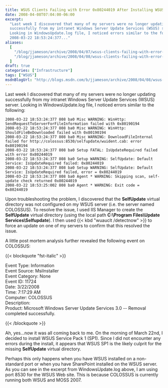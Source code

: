 ```yaml
---
title: WSUS Clients Failing with Error 0x80244019 After Installing WSUS SP1
date: 2008-04-08T07:04:00-06:00
excerpt:
  "Last week I discovered that many of my servers were no longer updating
  successfully from my intranet Windows Server Update Services (WSUS) server.
  Looking in WindowsUpdate.log file, I noticed errors similar to the following:
  2008-03-22 18:53:24:377..."
aliases:
  [
    "/blog/jjameson/archive/2008/04/07/wsus-clients-failing-with-error-0x80244019-after-installing-wsus-sp1.aspx",
    "/blog/jjameson/archive/2008/04/08/wsus-clients-failing-with-error-0x80244019-after-installing-wsus-sp1.aspx",
  ]
draft: true
categories: ["Infrastructure"]
tags: ["WSUS"]
msdnBlogUrl: "http://blogs.msdn.com/b/jjameson/archive/2008/04/08/wsus-clients-failing-with-error-0x80244019-after-installing-wsus-sp1.aspx"
---
```


Last week I discovered that many of my servers were no longer updating
successfully from my intranet Windows Server Update Services (WSUS) server.
Looking in WindowsUpdate.log file, I noticed errors similar to the following:

```Text
2008-03-22 18:53:24:377 808 ba0 Misc WARNING: WinHttp: SendRequestToServerForFileInformation failed with 0x80190194
2008-03-22 18:53:24:377 808 ba0 Misc WARNING: WinHttp: ShouldFileBeDownloaded failed with 0x80190194
2008-03-22 18:53:24:377 808 ba0 Misc WARNING: DownloadFileInternal failed for http://colossus:8530/selfupdate/wuident.cab: error 0x80190194
2008-03-22 18:53:24:377 808 ba0 Setup FATAL: IsUpdateRequired failed with error 0x80244019
2008-03-22 18:53:24:377 808 ba0 Setup WARNING: SelfUpdate: Default Service: IsUpdateRequired failed: 0x80244019
2008-03-22 18:53:24:377 808 ba0 Setup WARNING: SelfUpdate: Default Service: IsUpdateRequired failed, error = 0x80244019
2008-03-22 18:53:24:377 808 ba0 Agent * WARNING: Skipping scan, self-update check returned 0x80244019
2008-03-22 18:53:25:002 808 ba0 Agent * WARNING: Exit code = 0x80244019
```

Upon troubleshooting the problem, I discovered that the **SelfUpdate** virtual
directory was not configured on my WSUS server (i.e. the server named COLOSSUS).
To resolve the issue, I used IIS Manager to create the **SelfUpdate** virtual
directory (using the local path **C:\Program Files\Update
Services\Selfupdate**). I then used {{< kbd "wuauclt /detectnow" >}} to force an
update on one of my servers to confirm that this resolved the issue.

A little post mortem analysis further revealed the following event on COLOSSUS:

{{< blockquote "fst-italic" >}}

Event Type: Information\
Event Source: MsiInstaller\
Event Category: None\
Event ID: 11724\
Date: 3/22/2008\
Time: 7:17:29 AM\
Computer: COLOSSUS\
Description:\
Product: Microsoft Windows Server Update Services 3.0 -- Removal completed
successfully.

{{< /blockquote >}}

Ah, yes...now it was all coming back to me. On the morning of March 22nd, I
decided to install WSUS Service Pack 1 (SP1). Since I did not encounter any
errors during the install, it appears that WSUS SP1 is the likely culprit for
the missing **SelfUpdate** virtual directory.

Perhaps this only happens when you have WSUS installed on a non-standard port or
when you have SharePoint installed on the WSUS server. As you can see in the
excerpt from WindowsUpdate.log above, I am using port 8530 for the WSUS Web
site. This is because COLOSSUS is currently running both WSUS and MOSS 2007.
